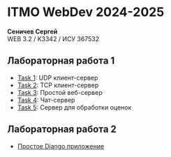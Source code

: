 # ITMO WebDev 2024-2025

**Сеничев Сергей**  
WEB 3.2 / K3342 / ИСУ 367532

## Лабораторная работа 1

- [Task 1](Lr1/task1.md): UDP клиент-сервер
- [Task 2](Lr1/task2.md): TCP клиент-сервер
- [Task 3](Lr1/task3.md): Простой веб-сервер
- [Task 4](Lr1/task4.md): Чат-сервер
- [Task 5](Lr1/task5.md): Сервер для обработки оценок

## Лабораторная работа 2

- [Простое Django приложение](Lr2/lr2.md)
